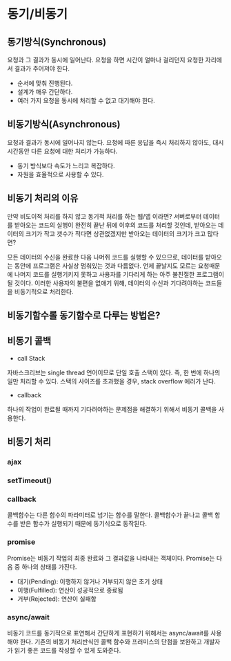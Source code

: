 # 동기/비동기

## 동기방식(Synchronous)

요청과 그 결과가 동시에 일어난다. 요청을 하면 시간이 얼마나 걸리던지 요청한 자리에서 결과가 주어져야 한다.

- 순서에 맞춰 진행된다.
- 설계가 매우 간단하다.
- 여러 가지 요청을 동시에 처리할 수 없고 대기해야 한다.

## 비동기방식(Asynchronous)

요청과 결과가 동시에 일어나지 않는다. 요청에 따른 응답을 즉시 처리하지 않아도, 대시 시간동안 다른 요청에 대한 처리가 가능하다.

- 동기 방식보다 속도가 느리고 복잡하다.
- 자원을 효율적으로 사용할 수 있다.

## 비동기 처리의 이유

만약 비도이적 처리를 하지 않고 동기적 처리를 하는 웹/앱 이라면?
서버로부터 데이터를 받아오는 코드의 실행이 완전히 끝난 뒤에 이후의 코드를 처리할 것인데, 받아오는 데이터의 크기가 작고 갯수가 적다면 상관없겠지만 받아오는 데이터의 크기가 크고 많다면?

모든 데이터의 수신을 완료한 다음 나머쥐 코드를 실행할 수 있으므로, 데이터를 받아오는 동안에 프로그램은 사실상 멈춰있는 것과 다름없다. 언제 끝날지도 모르는 요청때문에 나머지 코드를 실행기키지 못하고 사용자를 기다리게 하는 아주 불친절한 프로그램이 될 것이다. 이러한 사용자의 불편을 없애기 위해, 데이터의 수신과 기다려야하는 코드들을 비동기적으로 처리한다.

## 비동기함수롤 동기함수로 다루는 방법은?

## 비동기 콜백

- call Stack

자바스크리브는 single thread 언어이므로 단일 호출 스택이 있다. 즉, 한 번에 하나의 일만 처리할 수 있다. 스택의 사이즈를 초과했을 경우, stack overflow 에러가 난다.

- callback

하나의 작업이 완료될 때까지 기다려야하는 문제점을 해결하기 위해서 비동기 콜백을 사용한다.

## 비동기 처리

### ajax

### setTimeout()

### callback

콜백함수는 다른 함수의 파라미터로 넘기는 함수를 말한다. 콜백함수가 끝나고 콜백 함수를 받은 함수가 실행되기 때문에 동기식으로 동작된다.

### promise

Promise는 비동기 작업의 최종 완료와 그 결과값을 나타내는 객체이다. Promise는 다음 중 하나의 상태를 가진다.

- 대기(Pending): 이행하지 않거나 거부되지 않은 초기 상태
- 이행(Fulfilled): 연산이 성공적으로 종료됨
- 거부(Rejected): 연산이 실패함

### async/await

비동기 코드를 동기적으로 표연해서 간단하게 표현하기 위해서는 async/await를 사용해야 한다. 기존의 비동기 처리반식인 콜백 함수와 프러미스의 단점을 보완하고 개발자가 읽기 좋은 코드를 작성할 수 있게 도와준다.
